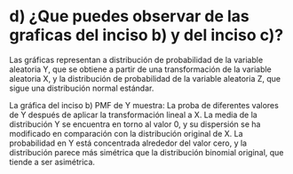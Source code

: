 # d) ¿Que puedes observar de las graficas del inciso b) y del inciso c)?

Las gráficas representan a distribución de probabilidad de la variable aleatoria Y, que se obtiene a partir de una transformación de la 
variable aleatoria X, y la distribución de probabilidad de la variable aleatoria Z, que sigue una distribución normal estándar. 

La gráfica del inciso b) PMF de Y muestra:
  La proba de diferentes valores de Y después de aplicar la transformación lineal a X.
  La media de la distribución Y se encuentra en torno al valor 0, y su dispersión se ha modificado en comparación con la distribución original de X.
  La probabilidad en Y está concentrada alrededor del valor cero, y la distribución parece más simétrica que la distribución binomial original, que tiende a ser asimétrica.
